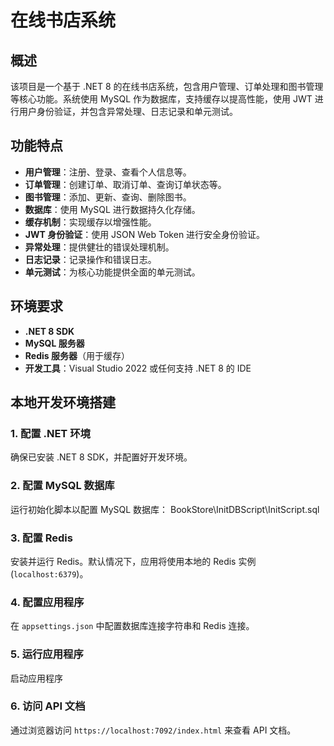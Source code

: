 # 在线书店系统

## 概述
该项目是一个基于 .NET 8 的在线书店系统，包含用户管理、订单处理和图书管理等核心功能。系统使用 MySQL 作为数据库，支持缓存以提高性能，使用 JWT 进行用户身份验证，并包含异常处理、日志记录和单元测试。

## 功能特点
- **用户管理**：注册、登录、查看个人信息等。
- **订单管理**：创建订单、取消订单、查询订单状态等。
- **图书管理**：添加、更新、查询、删除图书。
- **数据库**：使用 MySQL 进行数据持久化存储。
- **缓存机制**：实现缓存以增强性能。
- **JWT 身份验证**：使用 JSON Web Token 进行安全身份验证。
- **异常处理**：提供健壮的错误处理机制。
- **日志记录**：记录操作和错误日志。
- **单元测试**：为核心功能提供全面的单元测试。


## 环境要求
- **.NET 8 SDK**
- **MySQL 服务器**
- **Redis 服务器**（用于缓存）
- **开发工具**：Visual Studio 2022 或任何支持 .NET 8 的 IDE

## 本地开发环境搭建

### 1. 配置 .NET 环境
确保已安装 .NET 8 SDK，并配置好开发环境。

### 2. 配置 MySQL 数据库
运行初始化脚本以配置 MySQL 数据库： BookStore\InitDBScript\InitScript.sql


### 3. 配置 Redis
安装并运行 Redis。默认情况下，应用将使用本地的 Redis 实例 (`localhost:6379`)。

### 4. 配置应用程序
在 `appsettings.json` 中配置数据库连接字符串和 Redis 连接。

### 5. 运行应用程序
启动应用程序

### 6. 访问 API 文档
通过浏览器访问 `https://localhost:7092/index.html` 来查看 API 文档。
